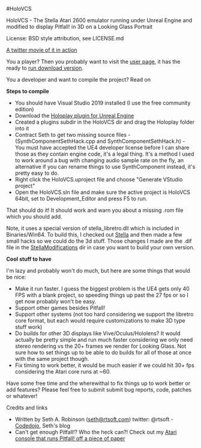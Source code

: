 #HoloVCS

HoloVCS - The Stella Atari 2600 emulator running under Unreal Engine and modified to display Pitfall! in 3D on a Looking Glass Portrait

License:  BSD style attribution, see LICENSE.md

[A twitter movie of it in action](https://twitter.com/rtsoft/status/1426128382639501320)

You a player? Then you probably want to visit the [user page](codedojo.com), it has the ready to [run download version](codedojo.com).

You a developer and want to compile the project?  Read on

**Steps to compile**

* You should have Visual Studio 2019 installed (I use the free community edition)
* Download the [Holoplay plugin for Unreal Engine](https://lookingglassfactory.com/software)
* Created a plugins subdir in the HoloVCS dir and drag the Holoplay folder into it
* Contract Seth to get two missing source files - (SynthComponentSethHack.cpp and SynthComponentSethHack.h) - You must have accepted the UE4 developer license before I can share those as they contain engine code, it's a legal thing.  It's a method I used to work around a bug with changing audio sample rate on the fly, an alternative if you can rename things to use SynthComponent instead, it's pretty easy to do.
* Right click the HoloVCS.uproject file and choose "Generate VStudio project"
* Open the HoloVCS.sln file and make sure the active project is HoloVCS 64bit, set to Development_Editor and press F5 to run.

That should do it! It should work and warn you about a missing .rom file which you should add.

Note, it uses a special version of stella_libretro.dll which is included in Binaries/Win64.  To build this, I checked out [Stella](https://github.com/stella-emu/stella) and then made a few small hacks so we could do the 3d stuff.  Those changes I made are the .dif file in the [StellaModifications](https://github.com/SethRobinson/HoloVCS/blob/main/StellaModifications/StellaModification.dif) dir in case you want to build your own version.


**Cool stuff to have**

I'm lazy and probably won't do much, but here are some things that would be nice:

* Make it run faster.  I guess the biggest problem is the UE4 gets only 40 FPS with a blank project, so speeding things up past the 27 fps or so I get now probably won't be easy.
* Support other games besides Pitfall!
* Support other systems (not too hard considering we support the libretro core format, but each would require customizations to make 3D type stuff work)
* Do builds for other 3D displays like Vive/Oculus/Hololens?  It would actually be pretty simple and run much faster considering we only need stereo rendering vs the 20+ frames we render for Looking Glass.  Not sure how to set things up to be able to do builds for all of those at once with the same project though.
* Fix timing to work better, it would be much easier if we could hit 30+ fps considering the Atari core runs at ~60.

Have some free time and the wherewithal to fix things up to work better or add features? Please feel free to submit submit bug reports, code, patches or whatever!

Credits and links
- Written by Seth A. Robinson (seth@rtsoft.com) twitter: @rtsoft - [Codedojo](https://www.codedojo.com), Seth's blog
- Can't get enough Pitfall!? Who the heck can?!  Check out my [Atari console that runs Pitfall! off a piece of paper](https://www.codedojo.com/?p=2251)
